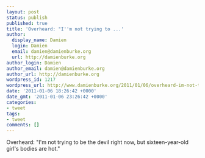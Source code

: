 ```yaml
---
layout: post
status: publish
published: true
title: 'Overheard: "I''m not trying to ...'
author:
  display_name: Damien
  login: Damien
  email: damien@damienburke.org
  url: http://damienburke.org
author_login: Damien
author_email: damien@damienburke.org
author_url: http://damienburke.org
wordpress_id: 1217
wordpress_url: http://www.damienburke.org/2011/01/06/overheard-im-not-trying-to/
date: '2011-01-06 18:26:42 +0000'
date_gmt: '2011-01-06 23:26:42 +0000'
categories:
- tweet
tags:
- tweet
comments: []
---
```

<p>Overheard: "I'm not trying to be the devil right now, but sixteen-year-old girl's bodies are hot."</p>
